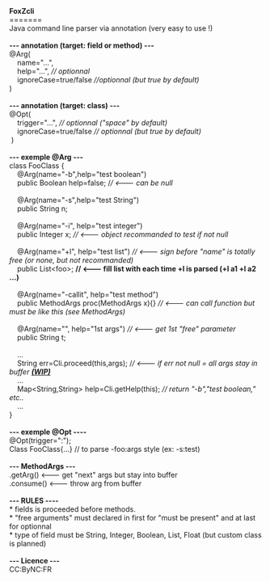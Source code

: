 <html>
  <head>
    <meta content="text/html; charset=utf-8" http-equiv="content-type">
  </head>
  <body><b>FoxZcli</b><br>
    =======<br>
    Java command line parser via annotation (very easy to use !)<br>
    <br>
    <span style="font-weight: bold;">--- annotation (target: field or method)
      ---</span><br>
    @Arg(<br>
    &nbsp;&nbsp;&nbsp; name="...",<br>
    &nbsp;&nbsp;&nbsp; help="...", <span style="font-style: italic;">//
      optionnal </span><br>
    &nbsp;&nbsp;&nbsp; ignoreCase=true/false <span style="font-style: italic;">//optionnal
      (but true by default)</span><br>
    ) <br>
    <span style="font-weight: bold;"><br>
      --- annotation (target: class) --- </span><br>
    @Opt( <br>
    &nbsp;&nbsp;&nbsp; trigger="...", <span style="font-style: italic;">//
      optionnal ("space" by default) </span><br>
    &nbsp;&nbsp;&nbsp; ignoreCase=true/false<span style="font-style: italic;">
      // optionnal (but true by default)</span><br>
    &nbsp;)<br>
    <span style="font-weight: bold;"><br>
      --- exemple @Arg ---</span><br>
    class FooClass {<br>
    &nbsp;&nbsp;&nbsp; @Arg(name="-b",help="test boolean") <br>
    &nbsp;&nbsp;&nbsp; public Boolean help=false; /<span style="font-style: italic;">/
      &lt;--- can be null</span><br>
    <br>
    &nbsp;&nbsp;&nbsp; @Arg(name="-s",help="test String") <br>
    &nbsp;&nbsp;&nbsp; public String n; <br>
    &nbsp;&nbsp;&nbsp; <br>
    &nbsp;&nbsp;&nbsp; @Arg(name="-i", help="test integer")<br>
    &nbsp;&nbsp;&nbsp; public Integer x; <span style="font-style: italic;">//
      &lt;--- object recommanded to test if not null</span><br>
    <br>
    &nbsp;&nbsp;&nbsp; @Arg(name="+l", help="test list") <span style="font-style: italic;">//
      &lt;--- sign before "name" is totally free (or none, but not recommanded)</span><br>
    &nbsp;&nbsp;&nbsp; public List<string>&lt;foo&gt;; <span style="font-weight: bold;">//
        &lt;--- fill list with each time +l is parsed (+l a1 +l a2 ...)</span><br>
      <br>
      &nbsp;&nbsp;&nbsp; @Arg(name="-callit", help="test method") <br>
      &nbsp;&nbsp;&nbsp; public MethodArgs proc(MethodArgs x){} <span style="font-style: italic;">//
        &lt;--- can call function but must be like this (see MethodArgs)</span><br>
      <br>
      &nbsp;&nbsp;&nbsp; @Arg(name="", help="1st args") <span style="font-style: italic;">//
        &lt;--- get 1st "free" parameter</span><br>
      &nbsp;&nbsp;&nbsp; public String t;<br>
      <br>
      &nbsp;&nbsp;&nbsp; ...<br>
      &nbsp;&nbsp;&nbsp; String err=Cli.proceed(this,args); /<span style="font-style: italic;">/
        &lt;--- if err not null = all args stay in buffer <span style="font-weight: bold; text-decoration: underline;">(WIP)</span></span><br>
      &nbsp;&nbsp;&nbsp; ...</string>&nbsp;&nbsp;&nbsp; <br>
    &nbsp;&nbsp;&nbsp; <string>Map&lt;String,String&gt; help=Cli.getHelp(this);
      <span style="font-style: italic;"> // return "-b","test boolean,"
        etc..&nbsp;&nbsp;&nbsp; </span><br>
      &nbsp;&nbsp;&nbsp; ...<br>
      }<br>
      <string, string=""><span style="font-weight: bold;"><br>
          --- exemple @Opt ----</span><br>
        @Opt(trigger=":");<br>
        Class FooClass{...} // to parse -foo:args style (ex: -s:test)<br>
        <br>
        <span style="font-weight: bold;">--- MethodArgs ---</span><br>
        .getArg() &lt;--- get "next" args but stay into buffer <br>
        .consume() &lt;--- throw arg from buffer<br>
        <br>
        <span style="font-weight: bold;">--- RULES ----</span><br>
        * fields is proceeded before methods.<br>
        * "free arguments" must declared in first for "must be present" and at
        last for optionnal<br>
        * type of field must be String, Integer, Boolean, List, Float (but
        custom class is planned)<br>
        <br>
        <span style="font-weight: bold;">--- Licence ---</span><br>
        CC:ByNC:FR<br>
      </string,></string>
  </body>
</html>
